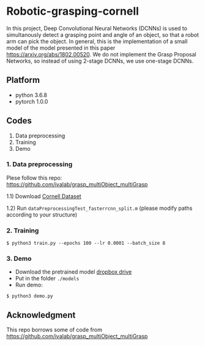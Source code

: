 # Robotic-grasping-cornell

In this project, Deep Convolutional Neural Networks (DCNNs) is used to simultanously detect a grasping point and angle of an object, so that a robot arm can pick the object. In general, this is the implementation of a small model of the model presented in this paper https://arxiv.org/abs/1802.00520. We do not implement the Grasp Proposal Networks, so instead of using 2-stage DCNNs, we use one-stage DCNNs.

## Platform
+ python 3.6.8
+ pytorch 1.0.0

## Codes
1. Data preprocessing
2. Training
3. Demo

### 1. Data preprocessing
Plese follow this repo: https://github.com/ivalab/grasp_multiObject_multiGrasp

1.1) Download [Cornell Dataset](http://pr.cs.cornell.edu/grasping/rect_data/data.php) 

1.2) Run `dataPreprocessingTest_fasterrcnn_split.m` (please modify paths according to your structure)  

### 2. Training
```
$ python3 train.py --epochs 100 --lr 0.0001 --batch_size 8
```

### 3. Demo
+ Download the pretrained model [dropbox drive](https://drive.google.com/drive/folders/1Tf0nepgfYp3L8Vm6nppsURm5x9S_qBB) 
+ Put in the folder `./models`
+ Run demo:
```
$ python3 demo.py
```

## Acknowledgment

This repo borrows some of code from
https://github.com/ivalab/grasp_multiObject_multiGrasp



